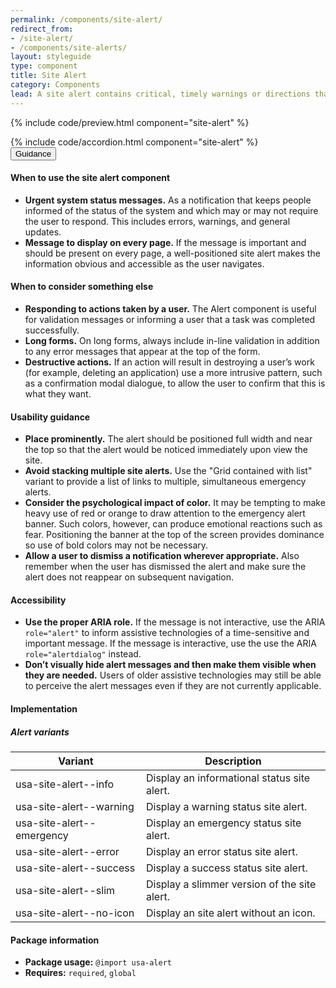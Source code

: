 ```yaml
---
permalink: /components/site-alert/
redirect_from:
- /site-alert/
- /components/site-alerts/
layout: styleguide
type: component
title: Site Alert
category: Components
lead: A site alert contains critical, timely warnings or directions that have greater urgency or higher priority than content typically found on a site.
---
```


{% include code/preview.html component="site-alert" %}
<section class="site-component-section">
  {% include code/accordion.html component="site-alert" %}
  <div class="usa-accordion usa-accordion--bordered site-accordion-docs">
    <button class="usa-button-unstyled usa-accordion__button"
        aria-expanded="true" aria-controls="alert-docs">
      Guidance
    </button>
    <div id="alert-docs" aria-hidden="false" class="usa-accordion__content site-component-usage">
      <h4>When to use the site alert component</h4>
      <ul class="usa-content-list">
        <li><strong>Urgent system status messages.</strong> As a notification that keeps people informed of the status of the system and which may or may not require the user to respond. This includes errors, warnings, and general updates.</li>
        <li><strong>Message to display on every page.</strong> If the message is important and should be present on every page, a well-positioned site alert makes the information obvious and accessible as the user navigates.</li>
      </ul>
      <h4>When to consider something else</h4>
      <ul class="usa-content-list">
        <li><strong>Responding to actions taken by a user.</strong> The Alert component is useful for validation messages or informing a user that a task was completed successfully.</li>
        <li><strong>Long forms.</strong> On long forms, always include in-line validation in addition to any error messages that appear at the top of the form. </li>
        <li><strong>Destructive actions.</strong> If an action will result in destroying a user’s work (for example, deleting an application) use a more intrusive pattern, such as a confirmation modal dialogue, to allow the user to confirm that this is what they want.</li>
      </ul>
      <h4>Usability guidance</h4>
      <ul class="usa-content-list">
        <li><strong>Place prominently.</strong> The alert should be positioned full width and near the top so that the alert would be noticed immediately upon view the site.</li>
        <li><strong>Avoid stacking multiple site alerts.</strong> Use the "Grid contained with list" variant to provide a list of links to multiple, simultaneous emergency alerts.</li>
        <li><strong>Consider the psychological impact of color.</strong> It may be tempting to make heavy use of red or orange to draw attention to the emergency alert banner. Such colors, however, can produce emotional reactions such as fear. Positioning the banner at the top of the screen provides dominance so use of bold colors may not be necessary.</li>
        <li><strong>Allow a user to dismiss a notification wherever appropriate.</strong> Also remember when the user has dismissed the alert and make sure the alert does not reappear on subsequent navigation.</li>
      </ul>
      <h4>Accessibility</h4>
      <ul class="usa-content-list">
        <li><strong>Use the proper ARIA role.</strong> If the message is not interactive, use the ARIA <code>role=<wbr>"alert"</code> to inform assistive technologies of a time-sensitive and important message. If the message is interactive, use the use the ARIA <code>role=<wbr>"alertdialog"</code> instead.</li>
        <li><strong>Don’t visually hide alert messages and then make them visible when they are needed.</strong> Users of older assistive technologies may still be able to perceive the alert messages even if they are not currently applicable.</li>
      </ul>
      <h4 class="usa-heading">Implementation</h4>
      <h5 id="component-variants">Alert variants</h5>
      <table class="usa-table--borderless site-table-responsive site-table-simple" aria-labelledby="component-variants">
        <thead>
          <tr>
            <th scope="col" class="flex-6">Variant</th>
            <th scope="col" class="flex-6">Description</th>
          </tr>
        </thead>
        <tbody class="font-mono-2xs">
          <tr>
            <td data-title="Variant" class="flex-6">usa-site-alert--info</td>
            <td data-title="Description" class="flex-6">
              <span class="font-lang-3xs">Display an informational status site alert.</span>
            </td>
          </tr>
          <tr>
            <td data-title="Variant" class="flex-6">usa-site-alert--warning</td>
            <td data-title="Description" class="flex-6">
              <span class="font-lang-3xs">Display a warning status site alert.</span>
            </td>
          </tr>
          <tr>
            <td data-title="Variant" class="flex-6">usa-site-alert--emergency</td>
            <td data-title="Description" class="flex-6">
              <span class="font-lang-3xs">Display an emergency status site alert.</span>
            </td>
          </tr>
          <tr>
            <td data-title="Variant" class="flex-6">usa-site-alert--error</td>
            <td data-title="Description" class="flex-6">
              <span class="font-lang-3xs">Display an error status site alert.</span>
            </td>
          </tr>
          <tr>
            <td data-title="Variant" class="flex-6">usa-site-alert--success</td>
            <td data-title="Description" class="flex-6">
              <span class="font-lang-3xs">Display a success status site alert.</span>
            </td>
          </tr>
          <tr>
            <td data-title="Variant" class="flex-6">usa-site-alert--slim</td>
            <td data-title="Description" class="flex-6">
              <span class="font-lang-3xs">Display a slimmer version of the site alert.</span>
            </td>
          </tr>
          <tr>
            <td data-title="Variant" class="flex-6">usa-site-alert--no-icon</td>
            <td data-title="Description" class="flex-6">
              <span class="font-lang-3xs">Display an site alert without an icon.</span>
            </td>
          </tr>
        </tbody>
      </table>
      <h4 class="usa-heading">Package information</h4>
      <ul class="usa-content-list">
        <li>
          <strong>Package usage:</strong> <code>@import usa-alert</code>
        </li>
        <li>
          <strong>Requires:</strong> <code>required</code>, <code>global</code>
        </li>
      </ul>
    </div>
  </div>
</section>
